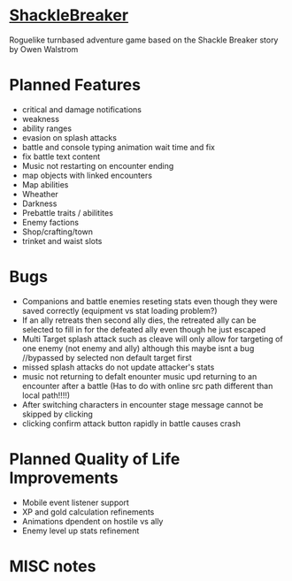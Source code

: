 # [ShackleBreaker](https://shackle-breaker-frontend.onrender.com/)
Roguelike turnbased adventure game based on the Shackle Breaker story by Owen Walstrom

# Planned Features
* critical and damage notifications
* weakness
* ability ranges
* evasion on splash attacks
* battle and console typing animation wait time and fix
* fix battle text content
* Music not restarting on encounter ending
* map objects with linked encounters
* Map abilities
* Wheather
* Darkness
* Prebattle traits / abilitites
* Enemy factions
* Shop/crafting/town
* trinket and waist slots


# Bugs
* Companions and battle enemies reseting stats even though they were saved correctly (equipment vs stat loading problem?)
* If an ally retreats then second ally dies, the retreated ally can be selected to fill in for the defeated ally even though he just escaped
* Multi Target splash attack such as cleave will only allow for targeting of one enemy (not enemy and ally) although this maybe isnt a bug //bypassed by selected non default target first
* missed splash attacks do not update attacker's stats
* music not returning to defalt enounter music upd returning to an encounter after a battle (Has to do with online src path different than local path!!!!)
* After switching characters in encounter stage message cannot be skipped by clicking
* clicking confirm attack button rapidly in battle causes crash



# Planned Quality of Life Improvements
* Mobile event listener support
* XP and gold calculation refinements
* Animations dpendent on hostile vs ally
* Enemy level up stats refinement

# MISC notes

